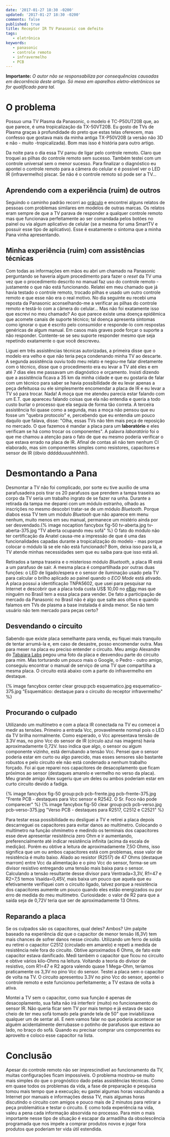 ```yaml
---
date: '2017-01-27 18:30 -0200'
updated: '2017-01-27 18:30 -0200'
comments: false 
published: true
title: Receptor IR TV Panasonic com defeito
tags:
   - eletrônica
keywords:
   - panasonic
   - controle remoto
   - infravermelho
   - PCB
---
```


**Importante:** _O autor não se responsabiliza por consequências causadas em decorrência deste artigo. Só mexa em aparelhos eletro-eletrônicos se for qualificado para tal._

# O problema #

Possuo uma TV Plasma da Panasonic, o modelo é TC-P50UT20B que, ao que parece, é uma tropicalização da TX-50VT20B. Eu gosto de TVs de Plasma graças à profundidade do preto que estas telas oferecem, mas confesso que gostava mais da minha antiga TX-P50V20B (a versão não 3D e não - muito -tropicalizada). Bom mas isso é história para outro artigo.

Da noite para o dia essa TV parou de ligar pelo controle remoto. Claro que troquei as pilhas do controle remoto sem sucesso. Também testei com um controle universal sem o menor sucesso. Para finalizar o diagnóstico eu apontei o controle remoto para a câmera do celular e é possível ver o LED IR (infravermelho) piscar. Se não é o controle remoto só pode ser a TV...
<!-- more -->

## Aprendendo com a experiência (ruim) de outros ##

Seguindo o caminho padrão recorri ao [oráculo](https://www.google.com.br "Google") e encontrei alguns relatos de pessoas com problemas similares em modelos de outras marcas. Os relatos eram sempre de que a TV parava de responder a qualquer controle remoto mas que funcionava perfeitamente ao ser comandada pelos botões no painel ou via algum aplicativo de celular (se a mesma for uma SmartTV e possuir esse tipo de aplicativo). Esse é exatamente o sintoma que a minha Pana vinha apresentando.


## Minha experiência (ruim) com assistências técnicas ##

Com todas as informações em mãos eu abri um chamado na Panasonic perguntando se haveria algum procedimento para fazer o _reset_ da TV uma vez que o procedimento descrito no manual faz uso do controle remoto - justamente o que não está funcionando. Relatei em meu chamado que já havia testado o controle remoto, trocado pilhas e usado um outro controle remoto e que esse não era o real motivo. No dia seguinte eu recebi uma reposta da Panasonic aconselhando-me a verificar as pilhas do controle remoto e testá-lo com a câmera do celular... Mas não foi exatamente isso que escrevi no meu chamado? Ao que parece existe uma doença epidêmica que acomete canais de suporte técnico; tal doença apresenta sintomas como ignorar o que é escrito pelo consumidor e responde-lo com respostas genéricas de algum manual. Em casos mais graves pode forçar o suporte a não responder. Contente-se se seu suporte responder mesmo que seja repetindo exatamente o que você descreveu.

Liguei em três assistências técnicas autorizadas, a primeira disse que o modelo era velho e que não teria peça condenando minha TV ao descarte. A segunda assistência ouviu todo meu relato e negou-me falar diretamente com o técnico, disse que o procedimento era eu levar a TV até eles e em até 7 dias eles me passavam um diagnóstico e orçamento. Insisti dizendo que a assistência ficava a 35 km da minha cidade e que eu gostaria de falar com um técnico para saber se havia possibilidade de eu levar apenas a peça defeituosa ou ele simplesmente encomendar a placa de IR e eu levar a TV só para trocar. Nada! A moça que me atendeu parecia estar falando com um E.T. que apareceu falando coisas que ela não entendia e queria a todo custo burlar o processo que ela seguia de forma tão correta. A terceira assistência foi quase como a segunda, mas a moça não pensou que eu fosse um "quebra protocolo" e, percebendo que eu entendia um pouco daquilo que falava, disse: "Olha, essas TVs não têm mais peça de reposição no mercado. O que fazemos é mandar a placa para um __laboratório__ e eles verificam se há como trocar os componentes". A palavra _laboratório_ foi o que me chamou a atenção para o fato de que eu mesmo poderia verificar o que estava errado na placa de IR. Afinal de contas ali não tem nenhum CI elaborado, mas sim componentes simples como resistores, capacitores e sensor de IR (óbvio ddddduuuuhhhhh!).


# Desmontando a Pana #

Desmontar a TV não foi complicado, por sorte eu tive auxílio de uma parafusadeira pois tirar os 20 parafusos que prendem a tampa traseira ao corpo da TV seria um trabalho ingrato de se fazer na unha. Durante a retirada da tampa me deparei com um módulo estranho, olhado as inscrições no mesmo descobri tratar-se de um módulo _Bluetooth_. Porque diabos essa TV tem um módulo _Bluetooh_ que não aparece em menu nenhum, muito menos em seu manual, permanece um mistério ainda por ser desvendado.{% image nocaption fancybox fig-50 tv-aberta.jpg tv-aberta-375.jpg "TV aberta ocupando meu sofá" %} O fato do módulo não ter certificação da Anatel causa-me a impressão de que é uma das funcionalidades capadas durante a tropicalização do modelo - mas porque colocar o módulo lá se ele não está funcionado? Bom, deixa isso para lá, a TV atende minhas necessidades sem que eu saiba para que isso está ali.

Retirados a tampa traseira e o misterioso módulo _Bluetooth_, a placa IR está a um parafuso de sair. A mesma placa é compartilhada por outras duas funções: o LED de ligado/espera e o sensor de iluminação usado pela TV para calcular o brilho aplicado ao painel quando o _ECO Mode_ está ativado. A placa possui a identificação TNPA5602, que usei para pesquisar na Internet e descobrir que a placa toda custa US$ 10,00 no [eBay](https://ebay.com "eBay") mas que ninguém no Brasil tem a essa placa para vender. De fato a participação de mercado da Panasonic no Brasil não é algo que salte aos olhos e quando falamos em TVs de plasma a base instalada é ainda menor. Se não tem usuário não tem mercado para peças certo?


## Desvendando o circuito ##

Sabendo que existe placa semelhante para venda, eu fiquei mais tranquilo de tentar arrumá-la e, em caso de desastre, posso encomendar outra. Mas para mexer na placa eu preciso entender o circuito. Meu amigo Alexandre do [Tabajara Labs](www.tabalabs.com.br/ "Tabajara") pegou uma foto da placa e desvendou parte do circuito para mim. Mas torturando um pouco mais o Google, o Pedro - outro amigo, conseguiu encontrar o manual de serviço de uma TV que compartilha a mesma placa. O circuito está abaixo com a parte do infravermelho em destaque.

<p></p>

{% image fancybox center clear group:pcb esquematico.jpg esquematico-375.jpg "Esquemático: destaque para o circuito do receptor infravermelho" %}


## Procurando o culpado ##

Utilizando um multímetro e com a placa IR conectada na TV eu comecei a medir as tensões. Primeiro a entrada Vcc, provavelmente normal pois o LED da TV brilha normalmente. Como esperado, o Vcc apresentava tensão de 3.3V mas, no pino Vcc do sensor de IR (círculo azul nas imagens) havia aproximadamente 0,72V. Isso indica que algo, o sensor ou algum componente vizinho, está derrubando a tensão Vcc. Pensei que o sensor poderia estar em curto ou algo parecido, mas esses sensores são bastante robustos e pelo circuito ele não está condenado a nenhum trabalho forçado. Foi aí que reparei nos capacitores de desacoplamento que ficam próximos ao sensor (destaques amarelo e vermelho no verso da placa). Meu grande amigo Alex sugeriu que um deles ou ambos poderiam estar em curto circuito devido a fadiga.

<p></p>

{% image fancybox fig-50 group:pcb pcb-frente.jpg pcb-frente-375.jpg "Frente PCB - destaques para Vcc sensor e R2542. O Sr. Foco não pode comparecer" %}
{% image fancybox fig-50 clear group:pcb pcb-verso.jpg pcb-verso-375.jpg "Verso PCB - destaques para R2517, C2512 e C2521" %}

Para testar essa possibilidade eu desliguei a TV e retirei a placa depois descarreguei os capacitores para evitar danos ao multímetro. Colocando o multímetro na função ohmímetro e medindo os terminais dos capacitores esse deve apresentar resistência zero Ohm e ir aumentando, preferencialmente até indicar resistência infinita (acima da escala de medição). Porém eu obtive a leitura de aproximadamente 7,5O Ohms, isso significa que um ou ambos capacitores está com problemas, esse valor de resistência é muito baixo. Aliado ao resistor (R2517) de 47 Ohms (destaque marrom) entre Vcc da alimentação e o pino Vcc do sensor, forma-se um divisor resistivo entregando uma tensão mais baixa para o sensor. Calculando a tensão resultante desse divisor para Ventrada=3,3V, R1=47 e R2=7,5 temos Vsaída=0,45V, mais baixa um pouco que aquela que eu efetivamente verifiquei com o circuito ligado, talvez porque a resistência dos capacitores aumente um pouco quando eles estão energizados ou por erro de medida do meu multímetro. Curiosidade: o valor de R2 para que a saída seja de 0,72V teria que ser de aproximadamente 13 Ohms.


## Reparando a placa ##

Se os culpados são os capacitores, qual deles? Ambos? Um palpite baseado na experiência diz que o capacitor de menor tensão (6,3V) tem mais chances de sofrer danos nesse circuito. Utilizando um ferro de solda eu retirei o capacitor C2512 (circulado em amarelo) e repeti a medida de resistência nele fora do circuito. Obtive aproximados 6 Ohms, de fato este capacitor estava danificado. Medi também o capacitor que ficou no circuito e obtive vários kilo-Ohms na leitura. Voltando a teoria do divisor de resistivo, com R1=47 e R2 agora valendo quase 1 Mega-Ohm, teríamos praticamente os 3,3V no pino Vcc do sensor. Testei a placa sem o capacitor de volta na TV. O circuito apresentou 3.3V no pino Vcc do sensor, apontei o controle remoto e este funcionou perfeitamente; a TV estava de volta à ativa.

Montei a TV sem o capacitor, como sua função é apenas de desacoplamento, sua falta não irá interferir (muito) no funcionamento do sensor IR. Não queria ficar sem TV por mais tempo e já estava de saco cheio de ter meu sofá tomado pela grande tela de 50" que inviabilizava qualquer um de sentar ali. E nem vamos falar no que poderia acontecer se alguém acidentalmente derrubasse o potinho de parafusos que estava ao lado, no braço do sofá. Quando eu precisar comprar uns componentes eu aproveito e coloco esse capacitor na lista.


# Conclusão #

Apesar do controle remoto não ser imprescindível ao funcionamento da TV, muitas configurações ficam impossíveis. O problema mostrou-se muito mais simples do que o prognóstico dado pelas assistências técnicas. Como em quase todos os problemas da vida, a fase de preparação e pesquisa tomou mais tempo que a execução; eu gastei algumas horas vasculhando a Internet por manuais e informações dessa TV, mais algumas horas discutindo o circuito com amigos e pouco mais de 2 minutos para retirar a peça problemática e testar o circuito. E como toda experiência na vida, valeu a pena cada informação absorvida no processo. Para mim o mais importante nesse tipo de situação é escapar da armadilha da obsolescência programada que nos impele a comprar produtos novos e jogar fora produtos que poderiam ter vida útil estendida.

